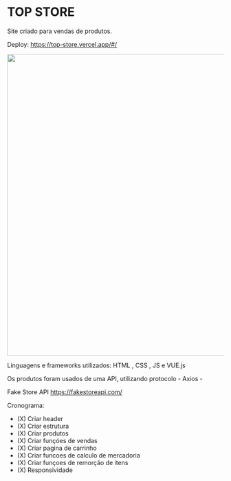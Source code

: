 # TOP STORE

Site criado para vendas de produtos.

Deploy: https://top-store.vercel.app/#/

<div align="center">
  <img src="https://cdn.discordapp.com/attachments/318968437714190339/1034827690592698389/gif_top_store.gif" width="700px">
</div>

Linguagens e frameworks utilizados: HTML , CSS , JS e VUE.js

Os produtos foram usados de uma API, utilizando protocolo - Axios -

Fake Store API
https://fakestoreapi.com/

Cronograma:

- (X) Criar header
- (X) Criar estrutura
- (X) Criar produtos
- (X) Criar funçóes de vendas
- (X) Criar pagina de carrinho
- (X) Criar funcoes de calculo de mercadoria
- (X) Criar funçoes de remorção de itens
- (X) Responsividade


